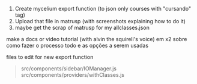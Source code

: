 1. Create mycelium export function (to json only courses with "cursando" tag)
2. Upload that file in matrusp (with screenshots explaining how to do it)
3. maybe get the scrap of matrusp for my allclasses.json

make a docs or video tutorial (with alvin the squirell's voice) em x2 sobre como fazer o processo todo e as opções a serem usadas

files to edit for new export function
> src/components/sidebar/IOManager.js
> src/components/providers/withClasses.js
